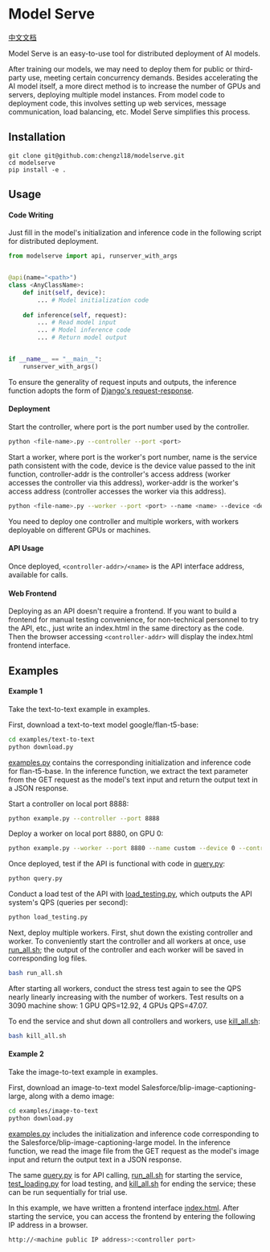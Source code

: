 # Model Serve

[中文文档](README-zh.md)

Model Serve is an easy-to-use tool for distributed deployment of AI models.

After training our models, we may need to deploy them for public or third-party use, meeting certain concurrency demands. Besides accelerating the AI model itself, a more direct method is to increase the number of GPUs and servers, deploying multiple model instances. From model code to deployment code, this involves setting up web services, message communication, load balancing, etc. Model Serve simplifies this process.

## Installation

```
git clone git@github.com:chengzl18/modelserve.git
cd modelserve
pip install -e .
```

## Usage

#### Code Writing

Just fill in the model's initialization and inference code in the following script for distributed deployment.

```python
from modelserve import api, runserver_with_args


@api(name="<path>")
class <AnyClassName>:
	def init(self, device):
		... # Model initialization code
		
	def inference(self, request):
		... # Read model input
		... # Model inference code
		... # Return model output


if __name__ == "__main__":
    runserver_with_args()
```

To ensure the generality of request inputs and outputs, the inference function adopts the form of [Django's request-response](https://docs.djangoproject.com/en/5.0/ref/request-response/).

#### Deployment

Start the controller, where port is the port number used by the controller.

```bash
python <file-name>.py --controller --port <port>
```

Start a worker, where port is the worker's port number, name is the service path consistent with the code, device is the device value passed to the init function, controller-addr is the controller's access address (worker accesses the controller via this address), worker-addr is the worker's access address (controller accesses the worker via this address).

```bash
python <file-name>.py --worker --port <port> --name <name> --device <device> --controller-addr <controller-addr> --worker-addr <worker-addr>
```

You need to deploy one controller and multiple workers, with workers deployable on different GPUs or machines.

#### API Usage

Once deployed, `<controller-addr>/<name>` is the API interface address, available for calls.

#### Web Frontend

Deploying as an API doesn't require a frontend. If you want to build a frontend for manual testing convenience, for non-technical personnel to try the API, etc., just write an index.html in the same directory as the code. Then the browser accessing `<controller-addr>` will display the index.html frontend interface.

## Examples

#### Example 1

Take the text-to-text example in examples.

First, download a text-to-text model google/flan-t5-base:

```bash
cd examples/text-to-text
python download.py
```

[examples.py](example/text-to-text/example.py) contains the corresponding initialization and inference code for flan-t5-base. In the inference function, we extract the text parameter from the GET request as the model's text input and return the output text in a JSON response.

Start a controller on local port 8888:

```bash
python example.py --controller --port 8888
```

Deploy a worker on local port 8880, on GPU 0:

```bash
python example.py --worker --port 8880 --name custom --device 0 --controller-addr http://localhost:8888 --worker-addr http://localhost:8880
```

Once deployed, test if the API is functional with code in [query.py](examples/text-to-text/query.py):

```bash
python query.py
```

Conduct a load test of the API with [load_testing.py](examples/text-to-text/load_testing.py), which outputs the API system's QPS (queries per second):

```bash
python load_testing.py
```

Next, deploy multiple workers. First, shut down the existing controller and worker. To conveniently start the controller and all workers at once, use [run_all.sh](examples/text-to-text/run_all.sh); the output of the controller and each worker will be saved in corresponding log files.

```bash
bash run_all.sh
```

After starting all workers, conduct the stress test again to see the QPS nearly linearly increasing with the number of workers. Test results on a 3090 machine show: 1 GPU QPS=12.92, 4 GPUs QPS=47.07.

To end the service and shut down all controllers and workers, use [kill_all.sh](examples/text-to-text/kill_all.sh):

```bash
bash kill_all.sh
```

#### Example 2

Take the image-to-text example in examples.

First, download an image-to-text model Salesforce/blip-image-captioning-large, along with a demo image:

```bash
cd examples/image-to-text
python download.py
```

[examples.py](example/image-to-text/example.py) includes the initialization and inference code corresponding to the Salesforce/blip-image-captioning-large model. In the inference function, we read the image file from the GET request as the model's image input and return the output text in a JSON response.

The same [query.py](examples/image-to-text/query.py) is for API calling, [run_all.sh](examples/image-to-text/run_all.sh) for starting the service, [test_loading.py](examples/image-to-text/query.py) for load testing, and [kill_all.sh](examples/image-to-text/kill_all.sh) for ending the service; these can be run sequentially for trial use.

In this example, we have written a frontend interface [index.html](examples/image-to-text/index.html). After starting the service, you can access the frontend by entering the following IP address in a browser.


```bash
http://<machine public IP address>:<controller port>
```

